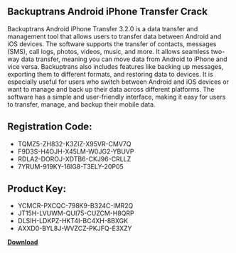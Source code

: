 ## Backuptrans Android iPhone Transfer Crack

Backuptrans Android iPhone Transfer 3.2.0 is a data transfer and management tool that allows users to transfer data between Android and iOS devices. The software supports the transfer of contacts, messages (SMS), call logs, photos, videos, music, and more. It allows seamless two-way data transfer, meaning you can move data from Android to iPhone and vice versa. Backuptrans also includes features like backing up messages, exporting them to different formats, and restoring data to devices. It is especially useful for users who switch between Android and iOS devices or want to manage and back up their data across different platforms. The software has a simple and user-friendly interface, making it easy for users to transfer, manage, and backup their mobile data.

## Registration Code:

- TQMZ5-ZH832-K3ZIZ-X95VR-CMV7Q
- F9D3S-H4OJH-X45LM-W0JG2-YBUVP
- RDLA2-DOROJ-XDTB6-CKJ96-CRLLZ
- 7YRUM-919KY-16IG8-T3ELY-20P05

##  Product Key:

- YCMCR-PXCQC-798K9-B324C-IMR2Q
- JT15H-LVUWM-QUI75-CUZCM-H8QRP
- DLSIH-LDKPZ-HKT4I-BC4XH-8BXGK
- AXXD0-BYL8J-WVZCZ-PKJFQ-E3XZY

[**Download**](https://drive.usercontent.google.com/download?id=1w3ez7p7KCfALci31t5TzGdOOxoF1Am3C)


 


 


 


 


 


 


 


 


 


 


 


 


 


 


 


 


 


 


 


 


 


 


 


 


 


 


 


 


 


 


 


 


 


 


 


 


 


 


 


 


 


 


 


 


 


 


 


 


 


 
